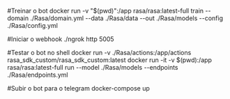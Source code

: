 #Treinar o bot
docker run -v "$(pwd)":/app rasa/rasa:latest-full train --domain ./Rasa/domain.yml --data ./Rasa/data --out ./Rasa/models --config ./Rasa/config.yml

#Iniciar o webhook
./ngrok http 5005

#Testar o bot no shell
docker run -v ./Rasa/actions:/app/actions rasa_sdk_custom/rasa_sdk_custom:latest 
docker run -it -v $(pwd):/app rasa/rasa:latest-full run --model ./Rasa/models --endpoints ./Rasa/endpoints.yml

#Subir o bot para o telegram
docker-compose up

